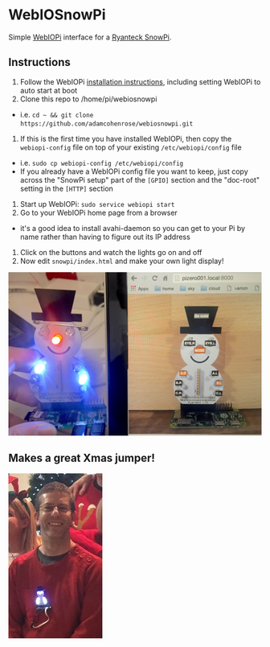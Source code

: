 # WebIOSnowPi

Simple [WebIOPi](http://webiopi.trouch.com/) interface for a [Ryanteck SnowPi](https://ryanteck.uk/raspberry-pi/114-snowpi-the-gpio-snowman-for-raspberry-pi-0635648608303.html).

## Instructions

1. Follow the WebIOPi [installation instructions](http://webiopi.trouch.com/INSTALL.html), including setting WebIOPi to auto start at boot
1. Clone this repo to /home/pi/webiosnowpi
  * i.e. `cd ~ && git clone https://github.com/adamcohenrose/webiosnowpi.git`
1. If this is the first time you have installed WebIOPi, then copy the `webiopi-config` file on top of your existing `/etc/webiopi/config` file
  * i.e. `sudo cp webiopi-config /etc/webiopi/config`
  * If you already have a WebIOPi config file you want to keep, just copy across the "SnowPi setup" part of the `[GPIO]` section and the "doc-root" setting in the `[HTTP]` section
1. Start up WebIOPi: `sudo service webiopi start`
1. Go to your WebIOPi home page from a browser
  * it's a good idea to install avahi-daemon so you can get to your Pi by name rather than having to figure out its IP address
1. Click on the buttons and watch the lights go on and off
1. Now edit `snowpi/index.html` and make your own light display!

![Working WebIOSnowPi](snowpi-side-by-side.jpg)

## Makes a great Xmas jumper!

![Xmas jumper SnowPi](xmas-badge.jpg)

